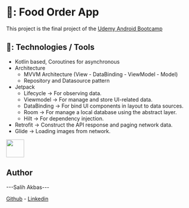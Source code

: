 # 🍟: Food Order App
This project is the final project of the [Udemy Android Bootcamp](https://www.udemy.com/course/android-bootcamp-program-kotlin/)

## 🚀: Technologies / Tools
- Kotlin based, Coroutines for asynchronous
- Architecture
  - MVVM Architecture (View - DataBinding - ViewModel - Model)
  - Repository and Datasource pattern
- Jetpack
  - Lifecycle -> For observing data.
  - Viewmodel -> For manage and store UI-related data.
  - DataBinding -> For bind UI components in layout to data sources.
  - Room -> For manage a local database using the abstract layer.
  - Hilt -> For dependency injection.
- Retrofit -> Construct the API response and paging network data.
- Glide -> Loading images from network.

<img src="https://github.com/user-attachments/assets/546be9f7-038f-4bd7-8a36-a2bed8ddf91d" width="48">


## Author
---Salih Akbas---

[Github](https://github.com/salihakbass) - [Linkedin](https://www.linkedin.com/in/salihakbas/)



